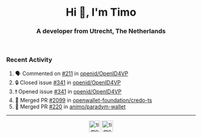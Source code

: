 <h1 align="center">Hi 👋, I'm Timo</h1>
<h3 align="center">A developer from Utrecht, The Netherlands</h3>
<br/>
<!-- https://github.com/rahuldkjain/github-profile-readme-generator --!>

<!--  <p align="left"><img src="https://github-readme-stats.vercel.app/api?username=timoglastra&show_icons=true&count_private=true&" alt="timoglastra" /></p> --!>

<!--
Github language stats
<p align="left"><img src="https://github-readme-stats.vercel.app/api/top-langs/?username=timoglastra&layout=compact" alt="timoglastra" /><p>
-->

<!-- Codestats language stats -->
<!-- <p align="left"><img src="https://codestats-readme.vercel.app/api/top-langs/?username=timoglastra&layout=compact&language_count=12" alt="timoglastra" /><p>    --!>
  
<h3>Recent Activity</h3>

<!--START_SECTION:activity-->
1. 🗣 Commented on [#211](https://github.com/openid/OpenID4VP/issues/211#issuecomment-2491620078) in [openid/OpenID4VP](https://github.com/openid/OpenID4VP)
2. 🔒 Closed issue [#341](https://github.com/openid/OpenID4VP/issues/341) in [openid/OpenID4VP](https://github.com/openid/OpenID4VP)
3. ❗ Opened issue [#341](https://github.com/openid/OpenID4VP/issues/341) in [openid/OpenID4VP](https://github.com/openid/OpenID4VP)
4. 🎉 Merged PR [#2099](https://github.com/openwallet-foundation/credo-ts/pull/2099) in [openwallet-foundation/credo-ts](https://github.com/openwallet-foundation/credo-ts)
5. 🎉 Merged PR [#220](https://github.com/animo/paradym-wallet/pull/220) in [animo/paradym-wallet](https://github.com/animo/paradym-wallet)
<!--END_SECTION:activity-->

---

<p align="center">
<a href="https://twitter.com/timoglastra" target="blank"><img align="center" src="https://cdn.jsdelivr.net/npm/simple-icons@3.0.1/icons/twitter.svg" alt="timoglastra" height="30" width="30" /></a>
<a href="https://linkedin.com/in/timoglastra" target="blank"><img align="center" src="https://cdn.jsdelivr.net/npm/simple-icons@3.0.1/icons/linkedin.svg" alt="timoglastra" height="30" width="30" /></a>
</p>




